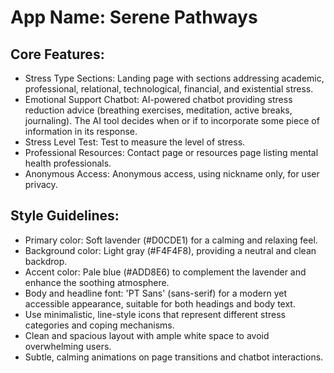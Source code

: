 # **App Name**: Serene Pathways

## Core Features:

- Stress Type Sections: Landing page with sections addressing academic, professional, relational, technological, financial, and existential stress.
- Emotional Support Chatbot: AI-powered chatbot providing stress reduction advice (breathing exercises, meditation, active breaks, journaling). The AI tool decides when or if to incorporate some piece of information in its response.
- Stress Level Test: Test to measure the level of stress.
- Professional Resources: Contact page or resources page listing mental health professionals.
- Anonymous Access: Anonymous access, using nickname only, for user privacy.

## Style Guidelines:

- Primary color: Soft lavender (#D0CDE1) for a calming and relaxing feel.
- Background color: Light gray (#F4F4F8), providing a neutral and clean backdrop.
- Accent color: Pale blue (#ADD8E6) to complement the lavender and enhance the soothing atmosphere.
- Body and headline font: 'PT Sans' (sans-serif) for a modern yet accessible appearance, suitable for both headings and body text.
- Use minimalistic, line-style icons that represent different stress categories and coping mechanisms.
- Clean and spacious layout with ample white space to avoid overwhelming users.
- Subtle, calming animations on page transitions and chatbot interactions.